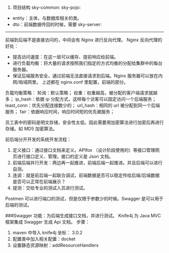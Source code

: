 1. 项目结构
   sky-common:
   sky-pojo:

- entity：主体，与数据库相关的类。
- dto：前端数据传回的时候，需要
  sky-server:

---

前端到后端不是直接访问的，中间会有 Nginx 进行反向代理。
Nginx 反向代理的好处：

- 提高访问速度：在这一层可以缓存、提前响应给前端。
- 进行负载均衡：将大量的请求按照我们指定的方式均衡的分配给集群中的每台服务器。
- 保证后端服务安全，通过前端无法直接请求到后端。Nginx 服务器可以放在内网/局域网里。
  上述都在 nginx.conf 里配置，前端的部分。

负载均衡策略：
轮询：默认策略；
权重：权重越高，被分配的客户端请求就越多；
ip_hash：依据 ip 分配方式，这样每个访客可以固定访问一个后端服务；
least_conn：优先分配连接数少的；
url_hash：相同的 url 被分配到同一个后端服务；
fair：依据响应时间，响应时间短的优先被服务；

员工表中的密码是明文存储，安全性太低。因此需要用加密算法进行加密后再进行存储。如 MD5 加密算法。

前后端分开开发的系统开发流程：

1. 定义接口：通过接口文档来定义。APIfox （设计阶段使用的）等接口管理网页进行接口定义、管理。接口的定义是 Json 文档。
2. 前端后端并行开发：两边再一起推进，前端后端一起推进。并且后端可以进行自测。
3. 连调：就是前后端一起联合调试，前端数据是否可以稳定传给后端/后端数据是否可以正常在前端展示？
4. 提测：交给专业的测试人员进行测试。

Postmen 可以进行端口的测试，但是仅限于参数少的时候。Swagger 是可以用于后端的测试。

###Swagger
功能：为后端生成接口文档，并进行测试。
Knife4j 为 Java MVC 框架集成 Swagger 生成 Api 文档。
步骤：

1. maven 中导入 knife4j 坐标： <knife4j>3.0.2</knife4j>
2. 配置类中加入相关配置：docket
3. 设置静态资源映射：addResourceHandlers
